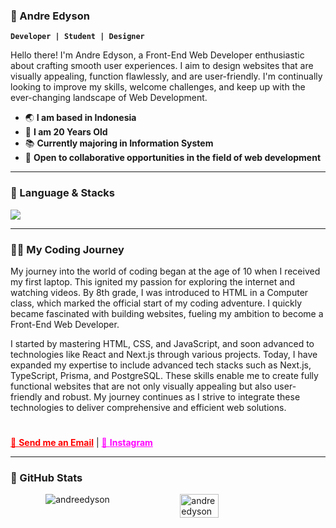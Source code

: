 ### 🤖 Andre Edyson

**`Developer | Student | Designer`**

Hello there! I'm Andre Edyson, a Front-End Web Developer enthusiastic about crafting smooth user experiences. I aim to design websites that are visually appealing, function flawlessly, and are user-friendly. I'm continually looking to improve my skills, welcome challenges, and keep up with the ever-changing landscape of Web Development.


- 🌏 **I am based in Indonesia**
- 🙋 **I am 20 Years Old**
- 📚 **Currently majoring in Information System**
- 🤝 **Open to collaborative opportunities in the field of web development**

---

### 🧰 Language & Stacks
<img src="https://skillicons.dev/icons?i=html,css,js,ts,react,nextjs,nodejs,tailwindcss,mysql,postgres,mongodb,prisma,git,github,vscode,postman,figma,supabase,vercel,vite&perline=10"/>

---
### 🧑‍💻 My Coding Journey
My journey into the world of coding began at the age of 10 when I received my first laptop. This ignited my passion for exploring the internet and watching videos. By 8th grade, I was introduced to HTML in a Computer class, which marked the official start of my coding adventure. I quickly became fascinated with building websites, fueling my ambition to become a Front-End Web Developer.

I started by mastering HTML, CSS, and JavaScript, and soon advanced to technologies like React and Next.js through various projects. Today, I have expanded my expertise to include advanced tech stacks such as Next.js, TypeScript, Prisma, and PostgreSQL. These skills enable me to create fully functional websites that are not only visually appealing but also user-friendly and robust. My journey continues as I strive to integrate these technologies to deliver comprehensive and efficient web solutions.

#

<a href="mailto:andreedyson31@gmail.com" style="color: red;">📧 **Send me an Email**</a>
|
<a href="https://instagram.com/andreedyson" style="color: magenta">📸 **Instagram**</a>

---
### 🏢 GitHub Stats
<div style="display: flex; justify-content: space-around;">
  <img src="https://github-readme-streak-stats.herokuapp.com/?user=andreedyson&" alt="andreedyson" />
  <img src="https://github-readme-stats.vercel.app/api/top-langs?username=andreedyson&show_icons=true&locale=en&layout=compact" alt="andreedyson" width="35%" />
</div>


